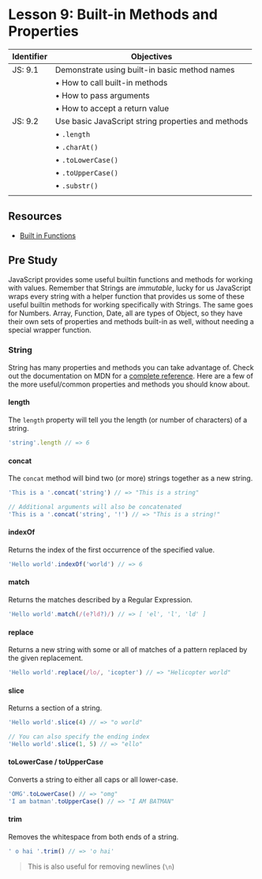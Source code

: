 # Lesson 9: Built-in Methods and Properties

Identifier   | Objectives
-------------|------------
JS: 9.1      | Demonstrate using built-in basic method names
             | &bull; How to call built-in methods
             | &bull; How to pass arguments
             | &bull; How to accept a return value
JS: 9.2      | Use basic JavaScript string properties and methods
             | &bull; `.length`
             | &bull; `.charAt()`
             | &bull; `.toLowerCase()`
             | &bull; `.toUpperCase()`
             | &bull; `.substr()`
             |

## Resources

- [Built in Functions][global]

## Pre Study

JavaScript provides some useful builtin functions and methods for working with values. Remember that Strings are *immutable*, lucky for us JavaScript wraps every string with a helper function that provides us some of these useful builtin methods for working specifically with Strings. The same goes for Numbers. Array, Function, Date, all are types of Object, so they have their own sets of properties and methods built-in as well, without needing a special wrapper function.

### String

String has many properties and methods you can take advantage of. Check out the documentation on MDN for a [complete reference][string]. Here are a few of the more useful/common properties and methods you should know about.

#### length

The `length` property will tell you the length (or number of characters) of a string.

```js
'string'.length // => 6
```

#### concat

The `concat` method will bind two (or more) strings together as a new string.

```js
'This is a '.concat('string') // => "This is a string"

// Additional arguments will also be concatenated
'This is a '.concat('string', '!') // => "This is a string!"
```

#### indexOf

Returns the index of the first occurrence of the specified value.

```js
'Hello world'.indexOf('world') // => 6
```

#### match

Returns the matches described by a Regular Expression.

```js
'Hello world'.match(/(e?ld?)/) // => [ 'el', 'l', 'ld' ]
```

#### replace

Returns a new string with some or all of matches of a pattern replaced by the given replacement.

```js
'Hello world'.replace(/lo/, 'icopter') // => "Helicopter world"
```

#### slice

Returns a section of a string.

```js
'Hello world'.slice(4) // => "o world"

// You can also specify the ending index
'Hello world'.slice(1, 5) // => "ello"
```

#### toLowerCase / toUpperCase

Converts a string to either all caps or all lower-case.

```js
'OMG'.toLowerCase() // => "omg"
'I am batman'.toUpperCase() // => "I AM BATMAN"
```

#### trim

Removes the whitespace from both ends of a string.

```js
' o hai '.trim() // => 'o hai'
```

> This is also useful for removing newlines (`\n`)

[global]: https://developer.mozilla.org/en-US/docs/Web/JavaScript/Reference/Global_Objects
[string]: https://developer.mozilla.org/en-US/docs/Web/JavaScript/Reference/Global_Objects/String
